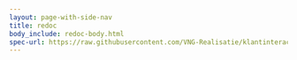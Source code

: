 ```yaml
---
layout: page-with-side-nav
title: redoc
body_include: redoc-body.html
spec-url: https://raw.githubusercontent.com/VNG-Realisatie/klantinteracties/main/api_familie_klantinteracties/klantinteracties_beheer/openapi.yaml
---
```

<redoc spec-url='{{page.spec-url}}'></redoc>
